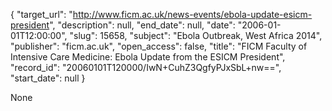 {
  "target_url": "http://www.ficm.ac.uk/news-events/ebola-update-esicm-president", 
  "description": null, 
  "end_date": null, 
  "date": "2006-01-01T12:00:00", 
  "slug": 15658, 
  "subject": "Ebola Outbreak, West Africa 2014", 
  "publisher": "ficm.ac.uk", 
  "open_access": false, 
  "title": "FICM Faculty of Intensive Care Medicine: Ebola Update from the ESICM President", 
  "record_id": "20060101T120000/IwN+CuhZ3QgfyPJxSbL+nw==", 
  "start_date": null
}

None